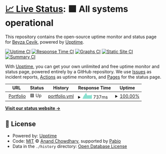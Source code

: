 # [📈 Live Status](https://BeyzaCevik02.github.io/upptime): <!--live status--> **🟩 All systems operational**

This repository contains the open-source uptime monitor and status page for [Beyza Cevik](https://BeyzaCevik02.github.io/upptime), powered by [Upptime](https://github.com/upptime/upptime).

[![Uptime CI](https://github.com/BeyzaCevik02/upptime/workflows/Uptime%20CI/badge.svg)](https://github.com/BeyzaCevik02/upptime/actions?query=workflow%3A%22Uptime+CI%22)
[![Response Time CI](https://github.com/BeyzaCevik02/upptime/workflows/Response%20Time%20CI/badge.svg)](https://github.com/BeyzaCevik02/upptime/actions?query=workflow%3A%22Response+Time+CI%22)
[![Graphs CI](https://github.com/BeyzaCevik02/upptime/workflows/Graphs%20CI/badge.svg)](https://github.com/BeyzaCevik02/upptime/actions?query=workflow%3A%22Graphs+CI%22)
[![Static Site CI](https://github.com/BeyzaCevik02/upptime/workflows/Static%20Site%20CI/badge.svg)](https://github.com/BeyzaCevik02/upptime/actions?query=workflow%3A%22Static+Site+CI%22)
[![Summary CI](https://github.com/BeyzaCevik02/upptime/workflows/Summary%20CI/badge.svg)](https://github.com/BeyzaCevik02/upptime/actions?query=workflow%3A%22Summary+CI%22)

With [Upptime](https://upptime.js.org), you can get your own unlimited and free uptime monitor and status page, powered entirely by a GitHub repository. We use [Issues](https://github.com/BeyzaCevik02/upptime/issues) as incident reports, [Actions](https://github.com/BeyzaCevik02/upptime/actions) as uptime monitors, and [Pages](https://BeyzaCevik02.github.io/upptime) for the status page.

<!--start: status pages-->
<!-- This summary is generated by Upptime (https://github.com/upptime/upptime) -->
<!-- Do not edit this manually, your changes will be overwritten -->
<!-- prettier-ignore -->
| URL | Status | History | Response Time | Uptime |
| --- | ------ | ------- | ------------- | ------ |
| <img alt="" src="https://icons.duckduckgo.com/ip3/beyzacevik.be.ico" height="13"> [Portfolio](https://beyzacevik.be/) | 🟩 Up | [portfolio.yml](https://github.com/BeyzaCevik02/upptime/commits/HEAD/history/portfolio.yml) | <details><summary><img alt="Response time graph" src="./graphs/portfolio/response-time-week.png" height="20"> 737ms</summary><br><a href="https://BeyzaCevik02.github.io/upptime/history/portfolio"><img alt="Response time 855" src="https://img.shields.io/endpoint?url=https%3A%2F%2Fraw.githubusercontent.com%2FBeyzaCevik02%2Fupptime%2FHEAD%2Fapi%2Fportfolio%2Fresponse-time.json"></a><br><a href="https://BeyzaCevik02.github.io/upptime/history/portfolio"><img alt="24-hour response time 622" src="https://img.shields.io/endpoint?url=https%3A%2F%2Fraw.githubusercontent.com%2FBeyzaCevik02%2Fupptime%2FHEAD%2Fapi%2Fportfolio%2Fresponse-time-day.json"></a><br><a href="https://BeyzaCevik02.github.io/upptime/history/portfolio"><img alt="7-day response time 737" src="https://img.shields.io/endpoint?url=https%3A%2F%2Fraw.githubusercontent.com%2FBeyzaCevik02%2Fupptime%2FHEAD%2Fapi%2Fportfolio%2Fresponse-time-week.json"></a><br><a href="https://BeyzaCevik02.github.io/upptime/history/portfolio"><img alt="30-day response time 733" src="https://img.shields.io/endpoint?url=https%3A%2F%2Fraw.githubusercontent.com%2FBeyzaCevik02%2Fupptime%2FHEAD%2Fapi%2Fportfolio%2Fresponse-time-month.json"></a><br><a href="https://BeyzaCevik02.github.io/upptime/history/portfolio"><img alt="1-year response time 855" src="https://img.shields.io/endpoint?url=https%3A%2F%2Fraw.githubusercontent.com%2FBeyzaCevik02%2Fupptime%2FHEAD%2Fapi%2Fportfolio%2Fresponse-time-year.json"></a></details> | <details><summary><a href="https://BeyzaCevik02.github.io/upptime/history/portfolio">100.00%</a></summary><a href="https://BeyzaCevik02.github.io/upptime/history/portfolio"><img alt="All-time uptime 91.66%" src="https://img.shields.io/endpoint?url=https%3A%2F%2Fraw.githubusercontent.com%2FBeyzaCevik02%2Fupptime%2FHEAD%2Fapi%2Fportfolio%2Fuptime.json"></a><br><a href="https://BeyzaCevik02.github.io/upptime/history/portfolio"><img alt="24-hour uptime 100.00%" src="https://img.shields.io/endpoint?url=https%3A%2F%2Fraw.githubusercontent.com%2FBeyzaCevik02%2Fupptime%2FHEAD%2Fapi%2Fportfolio%2Fuptime-day.json"></a><br><a href="https://BeyzaCevik02.github.io/upptime/history/portfolio"><img alt="7-day uptime 100.00%" src="https://img.shields.io/endpoint?url=https%3A%2F%2Fraw.githubusercontent.com%2FBeyzaCevik02%2Fupptime%2FHEAD%2Fapi%2Fportfolio%2Fuptime-week.json"></a><br><a href="https://BeyzaCevik02.github.io/upptime/history/portfolio"><img alt="30-day uptime 99.96%" src="https://img.shields.io/endpoint?url=https%3A%2F%2Fraw.githubusercontent.com%2FBeyzaCevik02%2Fupptime%2FHEAD%2Fapi%2Fportfolio%2Fuptime-month.json"></a><br><a href="https://BeyzaCevik02.github.io/upptime/history/portfolio"><img alt="1-year uptime 91.66%" src="https://img.shields.io/endpoint?url=https%3A%2F%2Fraw.githubusercontent.com%2FBeyzaCevik02%2Fupptime%2FHEAD%2Fapi%2Fportfolio%2Fuptime-year.json"></a></details>

<!--end: status pages-->

[**Visit our status website →**](https://BeyzaCevik02.github.io/upptime)

## 📄 License

- Powered by: [Upptime](https://github.com/upptime/upptime)
- Code: [MIT](./LICENSE) © [Anand Chowdhary](https://anandchowdhary.com), supported by [Pabio](https://pabio.com)
- Data in the `./history` directory: [Open Database License](https://opendatacommons.org/licenses/odbl/1-0/)
